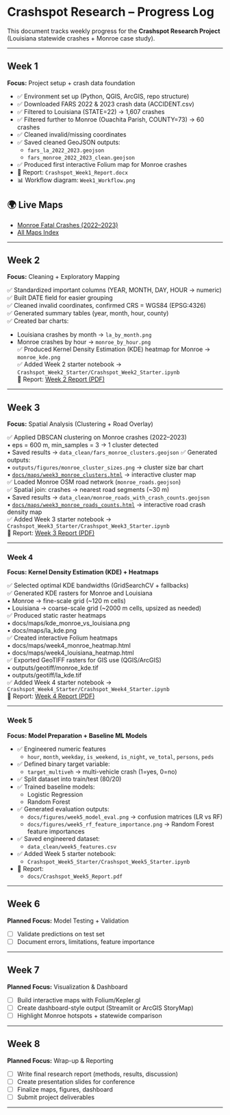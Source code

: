 # Crashspot Research – Progress Log

This document tracks weekly progress for the **Crashspot Research Project** 
(Louisiana statewide crashes + Monroe case study).

---

## Week 1 
**Focus:** Project setup + crash data foundation

- ✅ Environment set up (Python, QGIS, ArcGIS, repo structure)
- ✅ Downloaded FARS 2022 & 2023 crash data (ACCIDENT.csv)
- ✅ Filtered to Louisiana (STATE=22) → 1,607 crashes
- ✅ Filtered further to Monroe (Ouachita Parish, COUNTY=73) → 60 crashes
- ✅ Cleaned invalid/missing coordinates
- ✅ Saved cleaned GeoJSON outputs:
  - `fars_la_2022_2023.geojson`
  - `fars_monroe_2022_2023_clean.geojson`
- ✅ Produced first interactive Folium map for Monroe crashes
- 📄 Report: `Crashspot_Week1_Report.docx`
- 📊 Workflow diagram: `Week1_Workflow.png`

## 🌍 Live Maps
- [Monroe Fatal Crashes (2022–2023)](https://MistaZero07.github.io/crashspot-research/maps/monroe_fars_2022_2023.html)
- [All Maps Index](https://MistaZero07.github.io/crashspot-research/maps/)



---

## Week 2 
**Focus:** Cleaning + Exploratory Mapping

✅ Standardized important columns (YEAR, MONTH, DAY, HOUR → numeric)  
✅ Built DATE field for easier grouping  
✅ Cleaned invalid coordinates, confirmed CRS = WGS84 (EPSG:4326)  
✅ Generated summary tables (year, month, hour, county)  
✅ Created bar charts:  
   - Louisiana crashes by month → `la_by_month.png`  
   - Monroe crashes by hour → `monroe_by_hour.png`  
✅ Produced Kernel Density Estimation (KDE) heatmap for Monroe → `monroe_kde.png`  
✅ Added Week 2 starter notebook → `Crashspot_Week2_Starter/Crashspot_Week2_Starter.ipynb`  
📄 Report: [Week 2 Report (PDF)](Crashspot_Week2_Report.pdf)



---

## Week 3 
**Focus:** Spatial Analysis (Clustering + Road Overlay)

✅ Applied DBSCAN clustering on Monroe crashes (2022–2023)  
   • eps = 600 m, min_samples = 3 → 1 cluster detected  
   • Saved results → `data_clean/fars_monroe_clusters.geojson`
✅ Generated outputs:  
   • `outputs/figures/monroe_cluster_sizes.png` → cluster size bar chart  
   • [`docs/maps/week3_monroe_clusters.html`](https://MistaZero07.github.io/crashspot-research/maps/week3_monroe_clusters.html) → interactive cluster map  
✅ Loaded Monroe OSM road network (`monroe_roads.geojson`)  
✅ Spatial join: crashes → nearest road segments (~30 m)  
   • Saved results → `data_clean/monroe_roads_with_crash_counts.geojson`  
   • [`docs/maps/week3_monroe_roads_counts.html`](https://MistaZero07.github.io/crashspot-research/maps/week3_monroe_roads_counts.html) → interactive road crash density map  
✅ Added Week 3 starter notebook → `Crashspot_Week3_Starter/Crashspot_Week3_Starter.ipynb`  
📄 Report: [Week 3 Report (PDF)](Crashspot_Week3_Report.pdf)  


---

### Week 4
**Focus: Kernel Density Estimation (KDE) + Heatmaps**

✅ Selected optimal KDE bandwidths (GridSearchCV + fallbacks)  
✅ Generated KDE rasters for Monroe and Louisiana  
   • Monroe → fine-scale grid (~120 m cells)  
   • Louisiana → coarse-scale grid (~2000 m cells, upsized as needed)  
✅ Produced static raster heatmaps  
   • docs/maps/kde_monroe_vs_louisiana.png  
   • docs/maps/la_kde.png  
✅ Created interactive Folium heatmaps  
   • docs/maps/week4_monroe_heatmap.html  
   • docs/maps/week4_louisiana_heatmap.html  
✅ Exported GeoTIFF rasters for GIS use (QGIS/ArcGIS)  
   • outputs/geotiff/monroe_kde.tif  
   • outputs/geotiff/la_kde.tif  
✅ Added Week 4 starter notebook → `Crashspot_Week4_Starter/Crashspot_Week4_Starter.ipynb`  
📄 Report: [Week 4 Report (PDF)](Crashspot_Week4_Report.pdf)

---

### Week 5
**Focus: Model Preparation + Baseline ML Models**

- ✅ Engineered numeric features  
  - `hour`, `month`, `weekday`, `is_weekend`, `is_night`, `ve_total`, `persons`, `peds`
- ✅ Defined binary target variable:  
  - `target_multiveh` → multi-vehicle crash (1=yes, 0=no)
- ✅ Split dataset into train/test (80/20)
- ✅ Trained baseline models:  
  - Logistic Regression  
  - Random Forest
- ✅ Generated evaluation outputs:  
  - `docs/figures/week5_model_eval.png` → confusion matrices (LR vs RF)  
  - `docs/figures/week5_rf_feature_importance.png` → Random Forest feature importances
- ✅ Saved engineered dataset:  
  - `data_clean/week5_features.csv`
- ✅ Added Week 5 starter notebook:  
  - `Crashspot_Week5_Starter/Crashspot_Week5_Starter.ipynb`
- 📑 Report:  
  - `docs/Crashspot_Week5_Report.pdf`

---

## Week 6 
**Planned Focus:** Model Testing + Validation

- [ ] Validate predictions on test set
- [ ] Document errors, limitations, feature importance

---

## Week 7
**Planned Focus:** Visualization & Dashboard

- [ ] Build interactive maps with Folium/Kepler.gl
- [ ] Create dashboard-style output (Streamlit or ArcGIS StoryMap)
- [ ] Highlight Monroe hotspots + statewide comparison

---

## Week 8 
**Planned Focus:** Wrap-up & Reporting

- [ ] Write final research report (methods, results, discussion)
- [ ] Create presentation slides for conference
- [ ] Finalize maps, figures, dashboard
- [ ] Submit project deliverables

---
